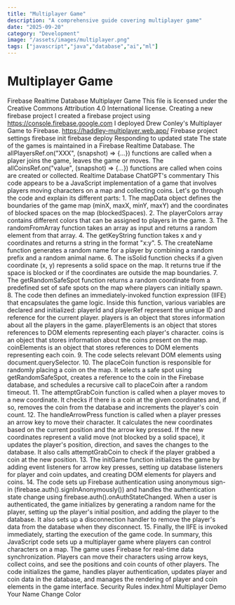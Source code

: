 ```yaml
---
title: "Multiplayer Game"
description: "A comprehensive guide covering multiplayer game"
date: "2025-09-20"
category: "Development"
image: "/assets/images/multiplayer.png"
tags: ["javascript","java","database","ai","ml"]
---
```


# Multiplayer Game

Firebase Realtime Database Multiplayer Game This file is licensed under the Creative Commons Attribution 4.0 International license. Creating a new firebase project I created a firebase project using https://console.firebase.google.com I deployed Drew Conley's Multiplayer Game to Firebase. https://haddley-multiplayer.web.app/ Firebase project settings firebase init firebase deploy Responding to updated state The state of the games is maintained in a Firebase Realtime Database. The allPlayersRef.on("XXX", (snapshot) => {...}) functions are called when a player joins the game, leaves the game or moves. The allCoinsRef.on("value", (snapshot) => {...}) functions are called when coins are created or collected. Realtime Database ChatGPT's commentary This code appears to be a JavaScript implementation of a game that involves players moving characters on a map and collecting coins. Let's go through the code and explain its different parts: 1. The mapData object defines the boundaries of the game map (minX, maxX, minY, maxY) and the coordinates of blocked spaces on the map (blockedSpaces). 2. The playerColors array contains different colors that can be assigned to players in the game. 3. The randomFromArray function takes an array as input and returns a random element from that array. 4. The getKeyString function takes x and y coordinates and returns a string in the format "x:y". 5. The createName function generates a random name for a player by combining a random prefix and a random animal name. 6. The isSolid function checks if a given coordinate (x, y) represents a solid space on the map. It returns true if the space is blocked or if the coordinates are outside the map boundaries. 7. The getRandomSafeSpot function returns a random coordinate from a predefined set of safe spots on the map where players can initially spawn. 8. The code then defines an immediately-invoked function expression (IIFE) that encapsulates the game logic. Inside this function, various variables are declared and initialized: playerId and playerRef represent the unique ID and reference for the current player. players is an object that stores information about all the players in the game. playerElements is an object that stores references to DOM elements representing each player's character. coins is an object that stores information about the coins present on the map. coinElements is an object that stores references to DOM elements representing each coin. 9. The code selects relevant DOM elements using document.querySelector. 10. The placeCoin function is responsible for randomly placing a coin on the map. It selects a safe spot using getRandomSafeSpot, creates a reference to the coin in the Firebase database, and schedules a recursive call to placeCoin after a random timeout. 11. The attemptGrabCoin function is called when a player moves to a new coordinate. It checks if there is a coin at the given coordinates and, if so, removes the coin from the database and increments the player's coin count. 12. The handleArrowPress function is called when a player presses an arrow key to move their character. It calculates the new coordinates based on the current position and the arrow key pressed. If the new coordinates represent a valid move (not blocked by a solid space), it updates the player's position, direction, and saves the changes to the database. It also calls attemptGrabCoin to check if the player grabbed a coin at the new position. 13. The initGame function initializes the game by adding event listeners for arrow key presses, setting up database listeners for player and coin updates, and creating DOM elements for players and coins. 14. The code sets up Firebase authentication using anonymous sign-in (firebase.auth().signInAnonymously()) and handles the authentication state change using firebase.auth().onAuthStateChanged. When a user is authenticated, the game initializes by generating a random name for the player, setting up the player's initial position, and adding the player to the database. It also sets up a disconnection handler to remove the player's data from the database when they disconnect. 15. Finally, the IIFE is invoked immediately, starting the execution of the game code. In summary, this JavaScript code sets up a multiplayer game where players can control characters on a map. The game uses Firebase for real-time data synchronization. Players can move their characters using arrow keys, collect coins, and see the positions and coin counts of other players. The code initializes the game, handles player authentication, updates player and coin data in the database, and manages the rendering of player and coin elements in the game interface. Security Rules index.html Multiplayer Demo Your Name Change Color
